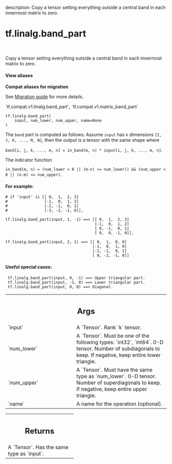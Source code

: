 description: Copy a tensor setting everything outside a central band in each innermost matrix to zero.

<div itemscope itemtype="http://developers.google.com/ReferenceObject">
<meta itemprop="name" content="tf.linalg.band_part" />
<meta itemprop="path" content="Stable" />
</div>

# tf.linalg.band_part

<!-- Insert buttons and diff -->

<table class="tfo-notebook-buttons tfo-api nocontent" align="left">

</table>



Copy a tensor setting everything outside a central band in each innermost matrix to zero.

<section class="expandable">
  <h4 class="showalways">View aliases</h4>
  <p>
<b>Compat aliases for migration</b>
<p>See
<a href="https://www.tensorflow.org/guide/migrate">Migration guide</a> for
more details.</p>
<p>`tf.compat.v1.linalg.band_part`, `tf.compat.v1.matrix_band_part`</p>
</p>
</section>

<pre class="devsite-click-to-copy prettyprint lang-py tfo-signature-link">
<code>tf.linalg.band_part(
    input, num_lower, num_upper, name=None
)
</code></pre>



<!-- Placeholder for "Used in" -->

The `band` part is computed as follows:
Assume `input` has `k` dimensions `[I, J, K, ..., M, N]`, then the output is a
tensor with the same shape where

`band[i, j, k, ..., m, n] = in_band(m, n) * input[i, j, k, ..., m, n]`.

The indicator function

`in_band(m, n) = (num_lower < 0 || (m-n) <= num_lower)) &&
                 (num_upper < 0 || (n-m) <= num_upper)`.

#### For example:



```
# if 'input' is [[ 0,  1,  2, 3]
#                [-1,  0,  1, 2]
#                [-2, -1,  0, 1]
#                [-3, -2, -1, 0]],

tf.linalg.band_part(input, 1, -1) ==> [[ 0,  1,  2, 3]
                                       [-1,  0,  1, 2]
                                       [ 0, -1,  0, 1]
                                       [ 0,  0, -1, 0]],

tf.linalg.band_part(input, 2, 1) ==> [[ 0,  1,  0, 0]
                                      [-1,  0,  1, 0]
                                      [-2, -1,  0, 1]
                                      [ 0, -2, -1, 0]]
```

#### Useful special cases:



```
 tf.linalg.band_part(input, 0, -1) ==> Upper triangular part.
 tf.linalg.band_part(input, -1, 0) ==> Lower triangular part.
 tf.linalg.band_part(input, 0, 0) ==> Diagonal.
```

<!-- Tabular view -->
 <table class="responsive fixed orange">
<colgroup><col width="214px"><col></colgroup>
<tr><th colspan="2"><h2 class="add-link">Args</h2></th></tr>

<tr>
<td>
`input`
</td>
<td>
A `Tensor`. Rank `k` tensor.
</td>
</tr><tr>
<td>
`num_lower`
</td>
<td>
A `Tensor`. Must be one of the following types: `int32`, `int64`.
0-D tensor. Number of subdiagonals to keep. If negative, keep entire
lower triangle.
</td>
</tr><tr>
<td>
`num_upper`
</td>
<td>
A `Tensor`. Must have the same type as `num_lower`.
0-D tensor. Number of superdiagonals to keep. If negative, keep
entire upper triangle.
</td>
</tr><tr>
<td>
`name`
</td>
<td>
A name for the operation (optional).
</td>
</tr>
</table>



<!-- Tabular view -->
 <table class="responsive fixed orange">
<colgroup><col width="214px"><col></colgroup>
<tr><th colspan="2"><h2 class="add-link">Returns</h2></th></tr>
<tr class="alt">
<td colspan="2">
A `Tensor`. Has the same type as `input`.
</td>
</tr>

</table>

